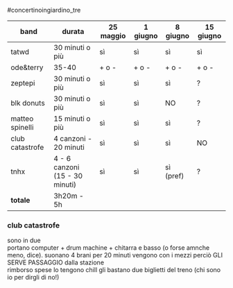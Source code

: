 #concertinoingiardino_tre

| band            | durata                         | 25 maggio | 1 giugno | 8 giugno  | 15 giugno |
| --------------- | ------------------------------ | --------- | -------- | --------- | --------- |
| tatwd           | 30 minuti o più                | sì        | sì       | sì        | sì        |
| ode&terry       | 35-40                          | + o -     | + o -    | + o -     | + o -     |
| zeptepi         | 30 minuti o più                | sì        | sì       | sì        | ?         |
| blk donuts      | 30 minuti o più                | sì        | sì       | NO        | ?         |
| matteo spinelli | 15 minuti o più                | sì        | sì       | sì        | ?         |
| club catastrofe | 4 canzoni - 20 minuti          | sì        | sì       | sì        | NO        |
| tnhx            | 4 - 6 canzoni (15 - 30 minuti) | sì        | sì       | sì (pref) | ?         |
| **totale**      | 3h20m - 5h                     |           |          |           |           |

### club catastrofe
sono in due  
portano computer + drum machine + chitarra e basso (o forse amnche meno, dice). 
suonano 4 brani per 20 minuti
vengono con i mezzi perciò GLI SERVE PASSAGGIO dalla stazione  
rimborso spese lo tengono chill gli bastano due biglietti del treno (chi sono io per dirgli di no!)  